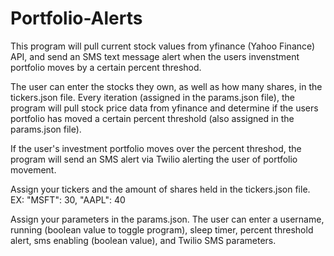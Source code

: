 # Portfolio-Alerts
This program will pull current stock values from yfinance (Yahoo Finance) API, and send an SMS text message alert when the users invenstment portfolio moves by a certain percent threshod.

The user can enter the stocks they own, as well as how many shares, in the tickers.json file. Every iteration (assigned in the params.json file), the program will pull stock price data from yfinance and determine if the users portfolio has moved a certain percent threshold (also assigned in the params.json file). 

If the user's investment portfolio moves over the percent threshod, the program will send an SMS alert via Twilio alerting the user of portfolio movement.

Assign your tickers and the amount of shares held in the tickers.json file. EX: "MSFT": 30, "AAPL": 40

Assign your parameters in the params.json. The user can enter a username, running (boolean value to toggle program), sleep timer, percent threshold alert, sms enabling (boolean value), and Twilio SMS parameters.
